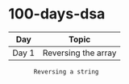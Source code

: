 # 100-days-dsa
| Day    | Topic  
|--------|---------
| Day 1  | Reversing the array  
           Reversing a string  
